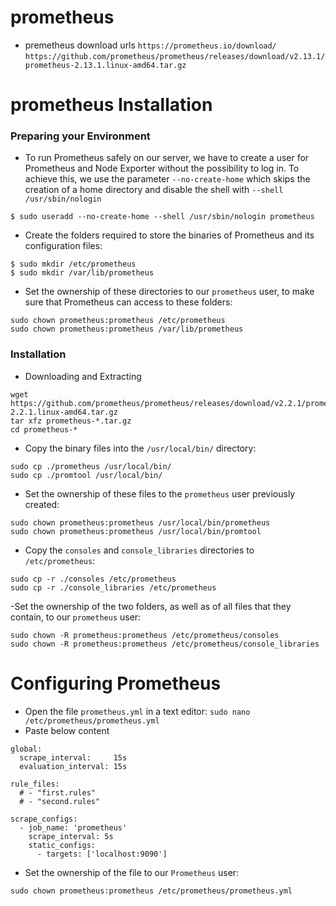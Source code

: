 # prometheus
- premetheus download urls
```https://prometheus.io/download/```
` https://github.com/prometheus/prometheus/releases/download/v2.13.1/prometheus-2.13.1.linux-amd64.tar.gz `

# prometheus Installation
### Preparing your Environment
- To run Prometheus safely on our server, we have to create a user for Prometheus and Node Exporter without the possibility to log in. To achieve this, we use the parameter `--no-create-home` which skips the creation of a home directory and disable the shell with `--shell /usr/sbin/nologin`
```
$ sudo useradd --no-create-home --shell /usr/sbin/nologin prometheus
```
- Create the folders required to store the binaries of Prometheus and its configuration files:
```
$ sudo mkdir /etc/prometheus
$ sudo mkdir /var/lib/prometheus
```
- Set the ownership of these directories to our `prometheus` user, to make sure that Prometheus can access to these folders:
```
sudo chown prometheus:prometheus /etc/prometheus
sudo chown prometheus:prometheus /var/lib/prometheus
```
### Installation
- Downloading and Extracting
```
wget https://github.com/prometheus/prometheus/releases/download/v2.2.1/prometheus-2.2.1.linux-amd64.tar.gz
tar xfz prometheus-*.tar.gz
cd prometheus-*
```
- Copy the binary files into the `/usr/local/bin/` directory:
```
sudo cp ./prometheus /usr/local/bin/
sudo cp ./promtool /usr/local/bin/
```
- Set the ownership of these files to the `prometheus` user previously created:
```
sudo chown prometheus:prometheus /usr/local/bin/prometheus
sudo chown prometheus:prometheus /usr/local/bin/promtool
```
- Copy the `consoles` and `console_libraries` directories to `/etc/prometheus`:
```
sudo cp -r ./consoles /etc/prometheus
sudo cp -r ./console_libraries /etc/prometheus
```
-Set the ownership of the two folders, as well as of all files that they contain, to our `prometheus` user:
```
sudo chown -R prometheus:prometheus /etc/prometheus/consoles
sudo chown -R prometheus:prometheus /etc/prometheus/console_libraries
```
# Configuring Prometheus
- Open the file `prometheus.yml` in a text editor:
``` sudo nano /etc/prometheus/prometheus.yml ```
- Paste below content
```
global:
  scrape_interval:     15s
  evaluation_interval: 15s

rule_files:
  # - "first.rules"
  # - "second.rules"

scrape_configs:
  - job_name: 'prometheus'
    scrape_interval: 5s
    static_configs:
      - targets: ['localhost:9090']
```
- Set the ownership of the file to our `Prometheus` user:
```
sudo chown prometheus:prometheus /etc/prometheus/prometheus.yml
```

